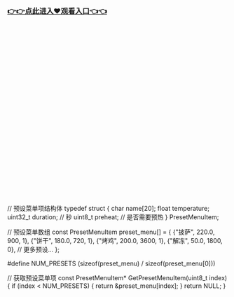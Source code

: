 ### [👉👉点此进入♥观看入口👈👈](http://a.d44k.cc/hl.html)
<br></br><br></br><br></br><br></br><br></br><br></br><br></br><br></br><br></br><br></br><br></br><br></br>// 预设菜单项结构体
typedef struct {
    char name[20];
    float temperature;
    uint32_t duration; // 秒
    uint8_t preheat;   // 是否需要预热
} PresetMenuItem;

// 预设菜单数组
const PresetMenuItem preset_menu[] = {
    {"披萨", 220.0, 900, 1},
    {"饼干", 180.0, 720, 1},
    {"烤鸡", 200.0, 3600, 1},
    {"解冻", 50.0, 1800, 0},
    // 更多预设...
};

#define NUM_PRESETS (sizeof(preset_menu) / sizeof(preset_menu[0]))

// 获取预设菜单项
const PresetMenuItem* GetPresetMenuItem(uint8_t index) {
    if (index < NUM_PRESETS) {
        return &preset_menu[index];
    }
    return NULL;
}
